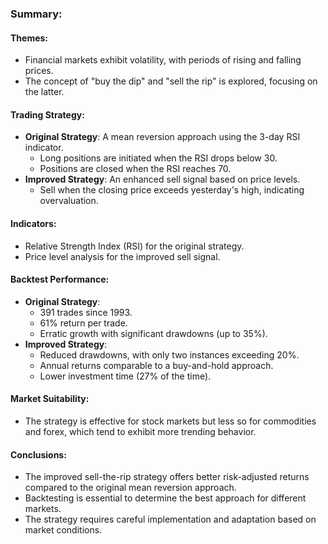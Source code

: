 ### Summary:

#### Themes:
- Financial markets exhibit volatility, with periods of rising and falling prices.
- The concept of "buy the dip" and "sell the rip" is explored, focusing on the latter.

#### Trading Strategy:
- **Original Strategy**: A mean reversion approach using the 3-day RSI indicator. 
  - Long positions are initiated when the RSI drops below 30.
  - Positions are closed when the RSI reaches 70.
- **Improved Strategy**: An enhanced sell signal based on price levels.
  - Sell when the closing price exceeds yesterday's high, indicating overvaluation.

#### Indicators:
- Relative Strength Index (RSI) for the original strategy.
- Price level analysis for the improved sell signal.

#### Backtest Performance:
- **Original Strategy**:
  - 391 trades since 1993.
  - 61% return per trade.
  - Erratic growth with significant drawdowns (up to 35%).
- **Improved Strategy**:
  - Reduced drawdowns, with only two instances exceeding 20%.
  - Annual returns comparable to a buy-and-hold approach.
  - Lower investment time (27% of the time).

#### Market Suitability:
- The strategy is effective for stock markets but less so for commodities and forex, which tend to exhibit more trending behavior.

#### Conclusions:
- The improved sell-the-rip strategy offers better risk-adjusted returns compared to the original mean reversion approach.
- Backtesting is essential to determine the best approach for different markets.
- The strategy requires careful implementation and adaptation based on market conditions.
